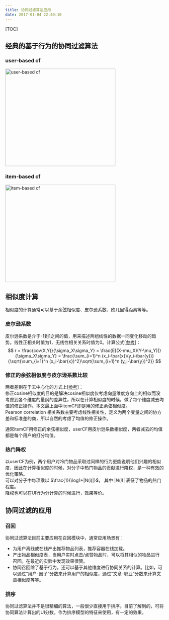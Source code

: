 ```yaml
---
title: 协同过滤算法应用
date: 2017-01-04 22:40:10
---
```

[TOC]

## 经典的基于行为的协同过滤算法
### user-based cf
<img src="http://oa5sa0jqw.bkt.clouddn.com/9ca075f9e66cb7e86b3434b4f8d69161.png" width = "350" height = "310" alt="user-based cf"/>

### item-based cf
<img src="http://oa5sa0jqw.bkt.clouddn.com/9e33bec9b1b1c5bfdc72ef81355053c0.png" width = "350" height = "310" alt="item-based cf"/>

## 相似度计算
相似度的计算通常可以基于余弦相似度、皮尔逊系数、欧几里得距离等等。
### 皮尔逊系数
皮尔逊系数是介于-1到1之间的值，用来描述两组线性的数据一同变化移动的趋势。线性正相关时值为1，无线性相关关系时值为0。计算公式[[参考](http://blog.csdn.net/wenbingoon/article/details/17414063)]：
$$
r = \frac{cov(X,Y)}{\sigma_X\sigma_Y} = \frac{E[(X-\mu_X)(Y-\mu_Y)]}{\sigma_X\sigma_Y} = \frac{\sum_{i=1}^n (x_i-\bar{x})(y_i-\bar{y})}{\sqrt{\sum_{i=1}^n (x_i-\bar{x})^2}\sqrt{\sum_{i=1}^n (y_i-\bar{y})^2}}
$$
### 修正的余弦相似度与皮尔逊系数比较
两者差别在于去中心化的方式上[[参考](https://www.zhihu.com/question/21824291)]：  
修正cosine相似度的目的是解决cosine相似度仅考虑向量维度方向上的相似而没考虑到各个维度的量纲的差异性，所以在计算相似度的时候，做了每个维度减去均值的修正操作。本文最上面中itemCF即是用的修正余弦相似度。  
Pearson correlation 相关系数主要考虑线性相关性，定义为两个变量之间的协方差和标准差的商，所以自然的考虑了均值的修正操作。  

通常itemCF用修正的余弦相似度，userCF用皮尔逊系数相似度，两者减去的均值都是每个用户的打分均值。

### 热门降权
以userCF为例，两个用户对冷门物品采取过同样的行为更能说明他们兴趣的相似度，因此在计算相似度的时候，对分子中热门物品的贡献进行降权，是一种有效的优化策略。  
可以对分子中每项乘以
$\frac{1}{\log1+|N(i)|}$，
其中
$|N(i)|$
表征了物品的热门程度。  
降权也可以在UI行为分计算的时候进行，效果等价。

## 协同过滤的应用
### 召回
协同过滤算法目前主要应用在召回模块中，通常应用场景有：
- 为用户离线或在线产出推荐物品列表，推荐容器在线加载。
- 产出物品相似度表，当用户实时点击/点赞物品时，可以将其相似的物品进行召回。在最近的实验中发现效果很赞。
- 协同召回除了基于行为，还可以基于其他维度进行协同关系的计算。比如，可以通过“用户-圈子”分数来计算用户的相似度，通过“文章-职业”分数来计算文章相似度等等。

### 排序
协同过滤算法并不是很精细的算法，一般很少直接用于排序。目前了解到的，可将协同算法计算出的UI分数，作为排序模型的特征来使用，有一定的效果。
